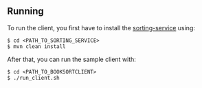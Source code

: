 ## Running

To run the client, you first have to install the [sorting-service](https://github.com/deniseJF/sorting-service) using:

    $ cd <PATH_TO_SORTING_SERVICE>
    $ mvn clean install

After that, you can run the sample client with:

    $ cd <PATH_TO_BOOKSORTCLIENT>
    $ ./run_client.sh
